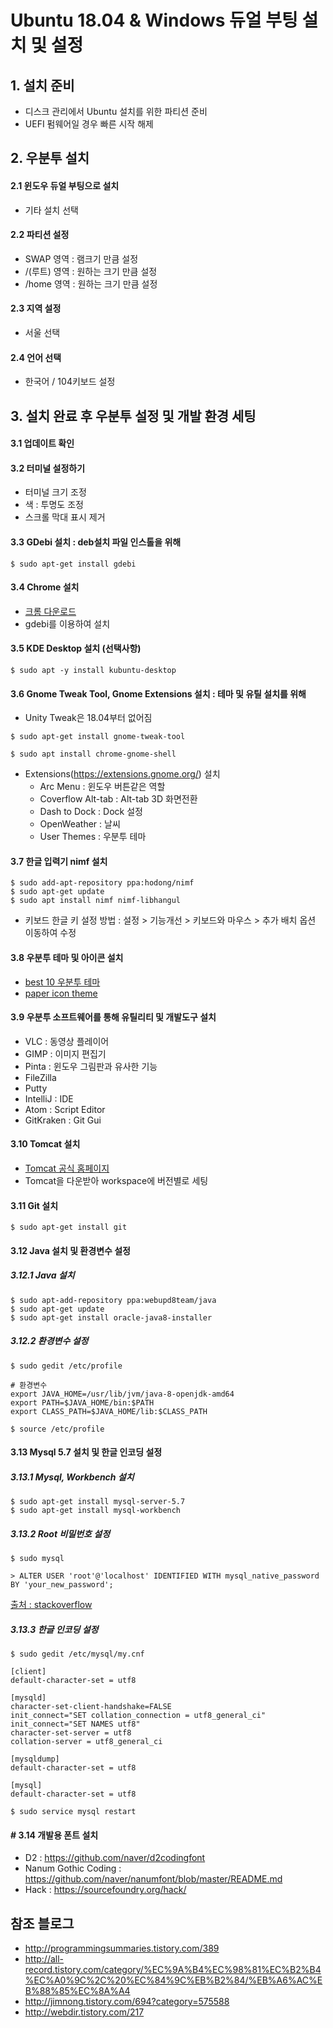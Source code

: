 # Ubuntu 18.04 & Windows 듀얼 부팅 설치 및 설정

## 1. 설치 준비

- 디스크 관리에서 Ubuntu 설치를 위한 파티션 준비
- UEFI 펌웨어일 경우 빠른 시작 해제

## 2. 우분투 설치

#### 2.1 윈도우 듀얼 부팅으로 설치
- 기타 설치 선택

#### 2.2 파티션 설정
- SWAP 영역 : 램크기 만큼 설정
- /(루트) 영역 : 원하는 크기 만큼 설정
- /home 영역 : 원하는 크기 만큼 설정

#### 2.3 지역 설정
- 서울 선택

#### 2.4 언어 선택
- 한국어 / 104키보드 설정

## 3. 설치 완료 후 우분투 설정 및 개발 환경 세팅

#### 3.1 업데이트 확인

#### 3.2 터미널 설정하기

- 터미널 크기 조정
- 색 : 투명도 조정
- 스크롤 막대 표시 제거

#### 3.3 GDebi 설치 : deb설치 파일 인스톨을 위해

```command-line
$ sudo apt-get install gdebi
```

#### 3.4 Chrome 설치

- [크롬 다운로드](https://www.google.co.kr/chrome/index.html)
- gdebi를 이용하여 설치

#### 3.5 KDE Desktop 설치 (선택사항)

```command-line
$ sudo apt -y install kubuntu-desktop 
```

#### 3.6 Gnome Tweak Tool, Gnome Extensions 설치 : 테마 및 유틸 설치를 위해

- Unity Tweak은 18.04부터 없어짐

```command-line
$ sudo apt-get install gnome-tweak-tool
```

```command-line
$ sudo apt install chrome-gnome-shell
```

- Extensions(https://extensions.gnome.org/) 설치
  - Arc Menu : 윈도우 버튼같은 역할
  - Coverflow Alt-tab : Alt-tab 3D 화면전환
  - Dash to Dock : Dock 설정
  - OpenWeather : 날씨
  - User Themes : 우분투 테마

#### 3.7 한글 입력기 nimf 설치

```command-line
$ sudo add-apt-repository ppa:hodong/nimf
$ sudo apt-get update
$ sudo apt install nimf nimf-libhangul
```

- 키보드 한글 키 설정 방법 : 설정 > 기능개선 > 키보드와 마우스 > 추가 배치 옵션 이동하여 수정

#### 3.8 우분투 테마 및 아이콘 설치

- [best 10 우분투 테마](https://www.omgubuntu.co.uk/2017/11/best-gtk-themes-for-ubuntu)
- [paper icon theme](https://snwh.org/paper/download)

#### 3.9 우분투 소프트웨어를 통해 유틸리티 및 개발도구 설치
- VLC : 동영상 플레이어
- GIMP : 이미지 편집기
- Pinta : 윈도우 그림판과 유사한 기능
- FileZilla
- Putty
- IntelliJ : IDE
- Atom : Script Editor
- GitKraken : Git Gui

#### 3.10 Tomcat 설치

- [Tomcat 공식 홈페이지](http://tomcat.apache.org/)
- Tomcat을 다운받아 workspace에 버전별로 세팅


#### 3.11 Git 설치

```command-line
$ sudo apt-get install git
```

#### 3.12 Java 설치 및 환경변수 설정

##### 3.12.1 Java 설치

```command-line
$ sudo apt-add-repository ppa:webupd8team/java
$ sudo apt-get update
$ sudo apt-get install oracle-java8-installer
```

##### 3.12.2 환경변수 설정

```command-line
$ sudo gedit /etc/profile
```

```command-line
# 환경변수
export JAVA_HOME=/usr/lib/jvm/java-8-openjdk-amd64
export PATH=$JAVA_HOME/bin:$PATH
export CLASS_PATH=$JAVA_HOME/lib:$CLASS_PATH
```

```command-line
$ source /etc/profile
```

#### 3.13 Mysql 5.7 설치 및 한글 인코딩 설정

##### 3.13.1 Mysql, Workbench 설치

```command-line
$ sudo apt-get install mysql-server-5.7
$ sudo apt-get install mysql-workbench
```

##### 3.13.2 Root 비밀번호 설정

```command-line
$ sudo mysql
```
```
> ALTER USER 'root'@'localhost' IDENTIFIED WITH mysql_native_password BY 'your_new_password';
```
[출처 : stackoverflow](https://stackoverflow.com/questions/25777943/failed-to-connect-to-mysql-at-127-0-0-13306-with-user-root-access-denied-for-us)

##### 3.13.3 한글 인코딩 설정

```command-line
$ sudo gedit /etc/mysql/my.cnf
```

```command-line
[client]
default-character-set = utf8

[mysqld]
character-set-client-handshake=FALSE
init_connect="SET collation_connection = utf8_general_ci"
init_connect="SET NAMES utf8"
character-set-server = utf8
collation-server = utf8_general_ci

[mysqldump]
default-character-set = utf8

[mysql]
default-character-set = utf8
```

```command-line
$ sudo service mysql restart
```


#### # 3.14 개발용 폰트 설치

- D2 : https://github.com/naver/d2codingfont
- Nanum Gothic Coding : https://github.com/naver/nanumfont/blob/master/README.md
- Hack : https://sourcefoundry.org/hack/


## 참조 블로그
- http://programmingsummaries.tistory.com/389
- http://all-record.tistory.com/category/%EC%9A%B4%EC%98%81%EC%B2%B4%EC%A0%9C%2C%20%EC%84%9C%EB%B2%84/%EB%A6%AC%EB%88%85%EC%8A%A4
- http://jimnong.tistory.com/694?category=575588
- http://webdir.tistory.com/217
